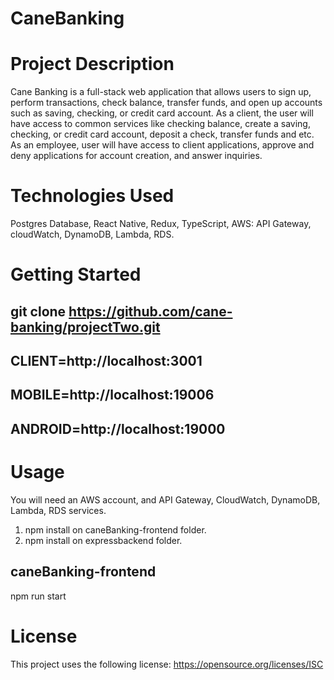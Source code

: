 # CaneBanking
# Project Description
Cane Banking is a full-stack web application that allows users to sign up, perform transactions, check balance, transfer funds, and open up accounts such as saving, checking, or credit card account. As a client, the user will have access to common services like checking balance, create a saving, checking, or credit card account, deposit a check, transfer funds and etc. As an employee, user will have access to client applications, approve and deny applications for account creation, and answer inquiries.
# Technologies Used
Postgres Database,
React Native,
Redux,
TypeScript,
AWS: API Gateway, cloudWatch, DynamoDB, Lambda, RDS.
# Getting Started
## git clone https://github.com/cane-banking/projectTwo.git
## CLIENT=http://localhost:3001
## MOBILE=http://localhost:19006
## ANDROID=http://localhost:19000
# Usage
You will need an AWS account, and API Gateway, CloudWatch, DynamoDB, Lambda, RDS services.
1) npm install on caneBanking-frontend folder.
2) npm install on expressbackend folder.
## caneBanking-frontend
npm run start
# License
This project uses the following license: https://opensource.org/licenses/ISC


